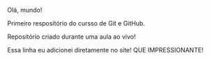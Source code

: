 Olá, mundo!

Primeiro respositório do cursso de Git e GitHub.

Repositório criado durante uma aula ao vivo!

Essa linha eu adicionei diretamente no site! QUE IMPRESSIONANTE!

